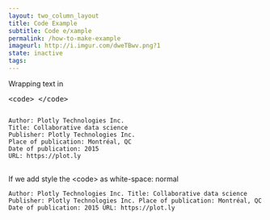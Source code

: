 ```yaml
---
layout: two_column_layout
title: Code Example
subtitle: Code e/xample
permalink: /how-to-make-example
imageurl: http://i.imgur.com/dweTBwv.png?1
state: inactive
tags: 
---
```




Wrapping text in <pre>&lt;code&gt; &lt;/code&gt;</pre>

<pre><code style="width: 300px;">
Author: Plotly Technologies Inc.  
Title: Collaborative data science  
Publisher: Plotly Technologies Inc.  
Place of publication: Montréal, QC  
Date of publication: 2015  
URL: https://plot.ly  
</code>
</pre>

If we add style the &lt;code&gt; as white-space: normal

<pre><code style="white-space: normal;">
Author: Plotly Technologies Inc.  
Title: Collaborative data science  
Publisher: Plotly Technologies Inc.  
Place of publication: Montréal, QC  
Date of publication: 2015  
URL: https://plot.ly  
</code></pre>


